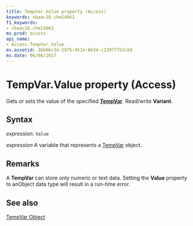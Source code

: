 ```yaml
---
title: TempVar.Value property (Access)
keywords: vbaac10.chm14061
f1_keywords:
- vbaac10.chm14061
ms.prod: access
api_name:
- Access.TempVar.Value
ms.assetid: 3bb66c34-2975-451e-6634-c23977753cb5
ms.date: 06/08/2017
---
```



# TempVar.Value property (Access)

Gets or sets the value of the specified  **[TempVar](Access.TempVar.md)**. Read/write **Variant**.


## Syntax

 _expression_. `Value`

 _expression_ A variable that represents a [TempVar](Access.TempVar.md) object.


## Remarks

A  **TempVar** can store only numeric or text data. Setting the **Value** property to anObject data type will result in a run-time error.


## See also


[TempVar Object](Access.TempVar.md)

